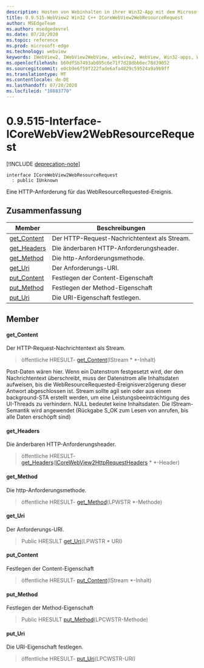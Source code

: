 ```yaml
---
description: Hosten von Webinhalten in ihrer Win32-App mit dem Microsoft Edge WebView2-Steuerelement
title: 0.9.515-WebView2 Win32 C++ ICoreWebView2WebResourceRequest
author: MSEdgeTeam
ms.author: msedgedevrel
ms.date: 07/20/2020
ms.topic: reference
ms.prod: microsoft-edge
ms.technology: webview
keywords: IWebView2, IWebView2WebView, webview2, WebView, Win32-apps, Win32, Edge, ICoreWebView2, ICoreWebView2Controller, Browser-Steuerelement, Edge-HTML
ms.openlocfilehash: b60df5b7493ab095c6e71f7d28dbb6ec78d39052
ms.sourcegitcommit: e0cb9e6f59f222fade6afa4829c59524a9a9b9ff
ms.translationtype: MT
ms.contentlocale: de-DE
ms.lasthandoff: 07/20/2020
ms.locfileid: "10883770"
---
```

# 0.9.515-Interface-ICoreWebView2WebResourceRequest 

[!INCLUDE [deprecation-note](../../includes/deprecation-note.md)]

```
interface ICoreWebView2WebResourceRequest
  : public IUnknown
```

Eine HTTP-Anforderung für das WebResourceRequested-Ereignis.

## Zusammenfassung

 Member                        | Beschreibungen
--------------------------------|---------------------------------------------
[get_Content](#get_content) | Der HTTP-Request-Nachrichtentext als Stream.
[get_Headers](#get_headers) | Die änderbaren HTTP-Anforderungsheader.
[get_Method](#get_method) | Die http-Anforderungsmethode.
[get_Uri](#get_uri) | Der Anforderungs-URI.
[put_Content](#put_content) | Festlegen der Content-Eigenschaft
[put_Method](#put_method) | Festlegen der Method-Eigenschaft
[put_Uri](#put_uri) | Die URI-Eigenschaft festlegen.

## Member

#### get_Content 

Der HTTP-Request-Nachrichtentext als Stream.

> öffentliche HRESULT- [get_Content](#get_content)(IStream * *-Inhalt)

Post-Daten wären hier. Wenn ein Datenstrom festgesetzt wird, der den Nachrichtentext überschreibt, muss der Datenstrom alle Inhaltsdaten aufweisen, bis die WebResourceRequested-Ereignisverzögerung dieser Antwort abgeschlossen ist. Stream sollte agil sein oder aus einem background-STA erstellt werden, um eine Leistungsbeeinträchtigung des UI-Threads zu verhindern. NULL bedeutet keine Inhaltsdaten. Die IStream-Semantik wird angewendet (Rückgabe S_OK zum Lesen von anrufen, bis alle Daten erschöpft sind)

#### get_Headers 

Die änderbaren HTTP-Anforderungsheader.

> öffentliche HRESULT- [get_Headers](#get_headers)([ICoreWebView2HttpRequestHeaders](icorewebview2httprequestheaders.md) * *-Header)

#### get_Method 

Die http-Anforderungsmethode.

> öffentliche HRESULT- [get_Method](#get_method)(LPWSTR *-Methode)

#### get_Uri 

Der Anforderungs-URI.

> Public HRESULT [get_Uri](#get_uri)(LPWSTR * URI)

#### put_Content 

Festlegen der Content-Eigenschaft

> öffentliche HRESULT- [put_Content](#put_content)(IStream *-Inhalt)

#### put_Method 

Festlegen der Method-Eigenschaft

> Public HRESULT [put_Method](#put_method)(LPCWSTR-Methode)

#### put_Uri 

Die URI-Eigenschaft festlegen.

> öffentliche HRESULT- [put_Uri](#put_uri)(LPCWSTR-URI)

